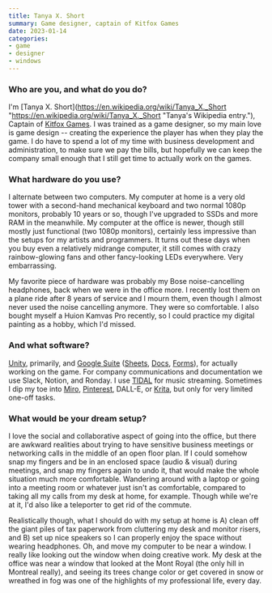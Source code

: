 ```yaml
---
title: Tanya X. Short
summary: Game designer, captain of Kitfox Games
date: 2023-01-14
categories:
- game
- designer
- windows
---
```


### Who are you, and what do you do?

I'm [Tanya X. Short](https://en.wikipedia.org/wiki/Tanya_X._Short "https://en.wikipedia.org/wiki/Tanya_X._Short "Tanya's Wikipedia entry."), Captain of [Kitfox Games](https://www.kitfoxgames.com/en/ "A Canadian game development studio."). I was trained as a game designer, so my main love is game design -- creating the experience the player has when they play the game. I do have to spend a lot of my time with business development and administration, to make sure we pay the bills, but hopefully we can keep the company small enough that I still get time to actually work on the games.

### What hardware do you use?

I alternate between two computers. My computer at home is a very old tower with a second-hand mechanical keyboard and two normal 1080p monitors, probably 10 years or so, though I've upgraded to SSDs and more RAM in the meanwhile. My computer at the office is newer, though still mostly just functional (two 1080p monitors), certainly less impressive than the setups for my artists and programmers. It turns out these days when you buy even a relatively midrange computer, it still comes with crazy rainbow-glowing fans and other fancy-looking LEDs everywhere. Very embarrassing.

My favorite piece of hardware was probably my Bose noise-cancelling headphones, back when we were in the office more. I recently lost them on a plane ride after 8 years of service and I mourn them, even though I almost never used the noise cancelling anymore. They were so comfortable. I also bought myself a Huion Kamvas Pro recently, so I could practice my digital painting as a hobby, which I'd missed.

### And what software?

[Unity][], primarily, and [Google Suite][g-suite] ([Sheets][google-sheets], [Docs][google-docs], [Forms][google-forms]), for actually working on the game. For company communications and documentation we use Slack, Notion, and Ronday. I use [TIDAL][] for music streaming. Sometimes I dip my toe into [Miro][], [Pinterest][], DALL-E, or [Krita][], but only for very limited one-off tasks.

### What would be your dream setup?

I love the social and collaborative aspect of going into the office, but there are awkward realities about trying to have sensitive business meetings or networking calls in the middle of an open floor plan. If I could somehow snap my fingers and be in an enclosed space (audio & visual) during meetings, and snap my fingers again to undo it, that would make the whole situation much more comfortable. Wandering around with a laptop or going into a meeting room or whatever just isn't as comfortable, compared to taking all my calls from my desk at home, for example. Though while we're at it, I'd also like a teleporter to get rid of the commute.

Realistically though, what I should do with my setup at home is A) clean off the giant piles of tax paperwork from cluttering my desk and monitor risers, and B) set up nice speakers so I can properly enjoy the space without wearing headphones. Oh, and move my computer to be near a window. I really like looking out the window when doing creative work. My desk at the office was near a window that looked at the Mont Royal (the only hill in Montreal really), and seeing its trees change color or get covered in snow or wreathed in fog was one of the highlights of my professional life, every day.

[g-suite]: https://workspace.google.com/ "A hosted solution for email, calendaring and more."
[google-docs]: https://en.wikipedia.org/wiki/Google_Docs "A web-based office suite."
[google-forms]: https://www.google.com/forms/about/ "A service for creating surveys."
[google-sheets]: https://www.google.com/sheets/about/ "Online spreadsheet software."
[krita]: https://krita.org/ "An open-source image editor."
[miro]: https://miro.com/ "An online collaborative whiteboard service."
[pinterest]: http://web.archive.org/web/20230817100738/https://www.pinterest.com/ "An online 'pinboard' service."
[tidal]: http://web.archive.org/web/20221225090000/https://tidal.com/ "A music streaming service."
[unity]: https://unity.com/products "A cross-platform game development tool."
